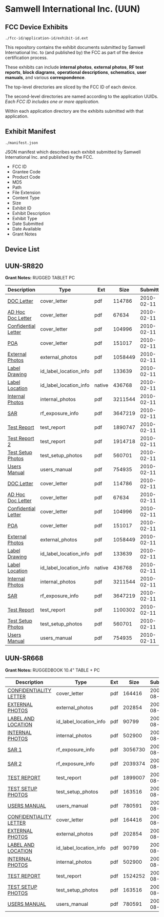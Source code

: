# Samwell International Inc. (UUN)
## FCC Device Exhibits

```
./fcc-id/application-id/exhibit-id.ext
```

This repository contains the exhibit documents submitted by Samwell International Inc. to (and published by) the FCC as part of the device certification process.

These exhibits can include **internal photos**, **external photos**, **RF test reports**, **block diagrams**, **operational descriptions**, **schematics**, **user manuals**, and various **correspondence**.

The top-level directories are sliced by the FCC ID of each device.

The second-level directories are named according to the application UUIDs. *Each FCC ID includes one or more application.*

Within each application directory are the exhibits submitted with that application. 

## Exhibit Manifest

```
./manifest.json
```

JSON manifest which describes each exhibit submitted by Samwell International Inc. and published by the FCC.

- FCC ID
- Grantee Code
- Product Code
- MD5
- Path
- File Extension
- Content Type
- Size
- Exhibit ID
- Exhibit Description
- Exhibit Type
- Date Submitted
- Date Available
- Grant Notes

## Device List
## UUN-SR820
**Grant Notes:** RUGGED TABLET PC

| Description | Type | Ext | Size | Submitted | Available |
| ----------- | ---- | --- | ---- | --------- | --------- |
| [DOC Letter](UUN-SR820/09c25ee42b2c5d6bf32b825c69ef8721/1240531.pdf) | cover_letter | pdf | 114786 | 2010-02-11 | 2010-02-12 |
| [AD Hoc Doc Letter](UUN-SR820/09c25ee42b2c5d6bf32b825c69ef8721/1240532.pdf) | cover_letter | pdf | 67634 | 2010-02-11 | 2010-02-12 |
| [Confidential Letter](UUN-SR820/09c25ee42b2c5d6bf32b825c69ef8721/1240533.pdf) | cover_letter | pdf | 104996 | 2010-02-11 | 2010-02-12 |
| [POA](UUN-SR820/09c25ee42b2c5d6bf32b825c69ef8721/1240537.pdf) | cover_letter | pdf | 151017 | 2010-02-11 | 2010-02-12 |
| [External Photos](UUN-SR820/09c25ee42b2c5d6bf32b825c69ef8721/1240534.pdf) | external_photos | pdf | 1058449 | 2010-02-11 | 2010-02-12 |
| [Label Drawing](UUN-SR820/09c25ee42b2c5d6bf32b825c69ef8721/1240536.pdf) | id_label_location_info | pdf | 133639 | 2010-02-11 | 2010-02-12 |
| [Label Location](UUN-SR820/09c25ee42b2c5d6bf32b825c69ef8721/1240541.native) | id_label_location_info | native | 436768 | 2010-02-11 | 2010-02-12 |
| [Internal Photos](UUN-SR820/09c25ee42b2c5d6bf32b825c69ef8721/1240535.pdf) | internal_photos | pdf | 3211544 | 2010-02-11 | 2010-02-12 |
| [SAR](UUN-SR820/09c25ee42b2c5d6bf32b825c69ef8721/1240538.pdf) | rf_exposure_info | pdf | 3647219 | 2010-02-11 | 2010-02-12 |
| [Test Report](UUN-SR820/09c25ee42b2c5d6bf32b825c69ef8721/1240563.pdf) | test_report | pdf | 1890747 | 2010-02-11 | 2010-02-12 |
| [Test Report 2](UUN-SR820/09c25ee42b2c5d6bf32b825c69ef8721/1240565.pdf) | test_report | pdf | 1914718 | 2010-02-11 | 2010-02-12 |
| [Test Setup Photos](UUN-SR820/09c25ee42b2c5d6bf32b825c69ef8721/1240540.pdf) | test_setup_photos | pdf | 560701 | 2010-02-11 | 2010-02-12 |
| [Users Manual](UUN-SR820/09c25ee42b2c5d6bf32b825c69ef8721/1240530.pdf) | users_manual | pdf | 754935 | 2010-02-11 | 2010-02-12 |
| [DOC Letter](UUN-SR820/f5d87ea7512588690aaacd8da105d59b/1240531.pdf) | cover_letter | pdf | 114786 | 2010-02-11 | 2010-02-12 |
| [AD Hoc Doc Letter](UUN-SR820/f5d87ea7512588690aaacd8da105d59b/1240532.pdf) | cover_letter | pdf | 67634 | 2010-02-11 | 2010-02-12 |
| [Confidential Letter](UUN-SR820/f5d87ea7512588690aaacd8da105d59b/1240533.pdf) | cover_letter | pdf | 104996 | 2010-02-11 | 2010-02-12 |
| [POA](UUN-SR820/f5d87ea7512588690aaacd8da105d59b/1240537.pdf) | cover_letter | pdf | 151017 | 2010-02-11 | 2010-02-12 |
| [External Photos](UUN-SR820/f5d87ea7512588690aaacd8da105d59b/1240534.pdf) | external_photos | pdf | 1058449 | 2010-02-11 | 2010-02-12 |
| [Label Drawing](UUN-SR820/f5d87ea7512588690aaacd8da105d59b/1240536.pdf) | id_label_location_info | pdf | 133639 | 2010-02-11 | 2010-02-12 |
| [Label Location](UUN-SR820/f5d87ea7512588690aaacd8da105d59b/1240541.native) | id_label_location_info | native | 436768 | 2010-02-11 | 2010-02-12 |
| [Internal Photos](UUN-SR820/f5d87ea7512588690aaacd8da105d59b/1240535.pdf) | internal_photos | pdf | 3211544 | 2010-02-11 | 2010-02-12 |
| [SAR](UUN-SR820/f5d87ea7512588690aaacd8da105d59b/1240538.pdf) | rf_exposure_info | pdf | 3647219 | 2010-02-11 | 2010-02-12 |
| [Test Report](UUN-SR820/f5d87ea7512588690aaacd8da105d59b/1240539.pdf) | test_report | pdf | 1100302 | 2010-02-11 | 2010-02-12 |
| [Test Setup Photos](UUN-SR820/f5d87ea7512588690aaacd8da105d59b/1240540.pdf) | test_setup_photos | pdf | 560701 | 2010-02-11 | 2010-02-12 |
| [Users Manual](UUN-SR820/f5d87ea7512588690aaacd8da105d59b/1240530.pdf) | users_manual | pdf | 754935 | 2010-02-11 | 2010-02-12 |
## UUN-SR668
**Grant Notes:** RUGGEDBOOK 10.4" TABLE + PC

| Description | Type | Ext | Size | Submitted | Available |
| ----------- | ---- | --- | ---- | --------- | --------- |
| [CONFIDENTIALITY LETTER](UUN-SR668/bf6a322b32068a588380130be5d82120/825336.pdf) | cover_letter | pdf | 164416 | 2007-08-03 | 2007-08-10 |
| [EXTERNAL PHOTOS](UUN-SR668/bf6a322b32068a588380130be5d82120/825337.pdf) | external_photos | pdf | 202854 | 2007-08-03 | 2007-08-10 |
| [LABEL AND LOCATION](UUN-SR668/bf6a322b32068a588380130be5d82120/825339.pdf) | id_label_location_info | pdf | 90799 | 2007-08-03 | 2007-08-10 |
| [INTERNAL PHOTOS](UUN-SR668/bf6a322b32068a588380130be5d82120/825338.pdf) | internal_photos | pdf | 502900 | 2007-08-03 | 2007-08-10 |
| [SAR 1](UUN-SR668/bf6a322b32068a588380130be5d82120/825341.pdf) | rf_exposure_info | pdf | 3056730 | 2007-08-03 | 2007-08-10 |
| [SAR 2](UUN-SR668/bf6a322b32068a588380130be5d82120/825342.pdf) | rf_exposure_info | pdf | 2039374 | 2007-08-03 | 2007-08-10 |
| [TEST REPORT](UUN-SR668/bf6a322b32068a588380130be5d82120/825343.pdf) | test_report | pdf | 1899007 | 2007-08-03 | 2007-08-10 |
| [TEST SETUP PHOTOS](UUN-SR668/bf6a322b32068a588380130be5d82120/825344.pdf) | test_setup_photos | pdf | 163516 | 2007-08-03 | 2007-08-10 |
| [USERS MANUAL](UUN-SR668/bf6a322b32068a588380130be5d82120/825340.pdf) | users_manual | pdf | 780591 | 2007-08-03 | 2007-08-10 |
| [CONFIDENTIALITY LETTER](UUN-SR668/552e5f8f3e4f7e56c9d09e37623ff27c/825336.pdf) | cover_letter | pdf | 164416 | 2007-08-03 | 2007-08-06 |
| [EXTERNAL PHOTOS](UUN-SR668/552e5f8f3e4f7e56c9d09e37623ff27c/825337.pdf) | external_photos | pdf | 202854 | 2007-08-03 | 2007-08-06 |
| [LABEL AND LOCATION](UUN-SR668/552e5f8f3e4f7e56c9d09e37623ff27c/825339.pdf) | id_label_location_info | pdf | 90799 | 2007-08-03 | 2007-08-06 |
| [INTERNAL PHOTOS](UUN-SR668/552e5f8f3e4f7e56c9d09e37623ff27c/825338.pdf) | internal_photos | pdf | 502900 | 2007-08-03 | 2007-08-06 |
| [TEST REPORT](UUN-SR668/552e5f8f3e4f7e56c9d09e37623ff27c/825353.pdf) | test_report | pdf | 1524252 | 2007-08-03 | 2007-08-06 |
| [TEST SETUP PHOTOS](UUN-SR668/552e5f8f3e4f7e56c9d09e37623ff27c/825344.pdf) | test_setup_photos | pdf | 163516 | 2007-08-03 | 2007-08-06 |
| [USERS MANUAL](UUN-SR668/552e5f8f3e4f7e56c9d09e37623ff27c/825340.pdf) | users_manual | pdf | 780591 | 2007-08-03 | 2007-08-06 |

